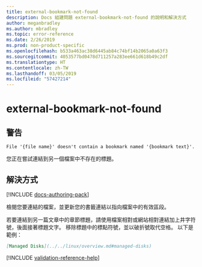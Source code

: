 ```yaml
---
title: external-bookmark-not-found
description: Docs 組建問題 external-bookmark-not-found 的說明和解決方式
author: meganbradley
ms.author: mbradley
ms.topic: error-reference
ms.date: 2/26/2019
ms.prod: non-product-specific
ms.openlocfilehash: b533a463ac38d6445ab84c74bf14b2065a0a63f3
ms.sourcegitcommit: 4053577bd0478d711257a283ee661d618b49c2df
ms.translationtype: HT
ms.contentlocale: zh-TW
ms.lasthandoff: 03/05/2019
ms.locfileid: "57427214"
---
```

# <a name="external-bookmark-not-found"></a>external-bookmark-not-found

## <a name="warning"></a>警告

`File '{file name}' doesn't contain a bookmark named '{bookmark text}'.`

您正在嘗試連結到另一個檔案中不存在的標題。

## <a name="resolution"></a>解決方式

[!INCLUDE [docs-authoring-pack](includes/docs-authoring-pack.md)]

檢閱您要連結的檔案，並更新您的書籤連結以指向檔案中的有效區段。

若要連結到另一篇文章中的章節標題，請使用檔案相對或網站相對連結加上井字符號，後面接著標題文字。 移除標題中的標點符號，並以破折號取代空格。 以下是範例：

```markdown
[Managed Disks](../../linux/overview.md#managed-disks)
```

<!--make sure to add this file to your includes folder and verify the path-->
[!INCLUDE [validation-reference-help](includes/validation-reference-help.md)]
